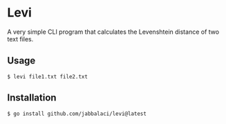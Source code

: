 # Levi

A very simple CLI program that calculates the
Levenshtein distance of two text files.

## Usage

    $ levi file1.txt file2.txt

## Installation

    $ go install github.com/jabbalaci/levi@latest
